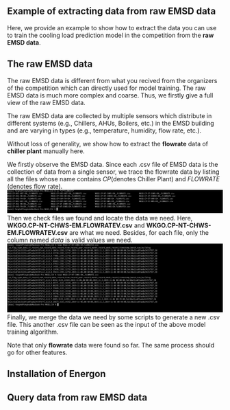 ## Example of extracting data from raw EMSD data
Here, we provide an example to show how to extract the data you can use to train the cooling load prediction model in the competition from the **raw EMSD data**. 
## The raw EMSD data
The raw EMSD data is different from what you recived from the organizers of the competition which can directly used for model training. The raw EMSD data is much more complex and coarse. Thus, we firstly give a full view of the raw EMSD data.

The raw EMSD data are collected by multiple sensors which distribute in different systems (e.g., Chillers, AHUs, Boilers, etc.) in the EMSD building and are varying in types (e.g., temperature, humidity, flow rate, etc.).

Without loss of generality, we show how to extract the **flowrate** data of **chiller plant** manually here.

We firstly observe the EMSD data. Since each .csv file of EMSD data is the collection of data from a single sensor, we trace the flowrate data by listing all the files whose name contains *CP*(denotes Chiller Plant) and *FLOWRATE* (denotes flow rate).
![image](https://github.com/fangger4396/energon_example/blob/main/img/shot1.png)
Then we check files we found and locate the data we need. Here, **WKGO.CP-NT-CHWS-EM.FLOWRATEV.csv** and **WKGO.CP-NT-CHWS-EM.FLOWRATEV.csv** are what we need. Besides, for each file, only the column named *data* is valid values we need.
![image](https://github.com/fangger4396/energon_example/blob/main/img/shot3.png)
Finally, we merge the data we need by some scripts to generate a new .csv file. This another .csv file can be seen as the input of the above model training algorithm.

Note that only **flowrate** data were found so far. The same process should go for other features.
## Installation of Energon
## Query data from raw EMSD data
